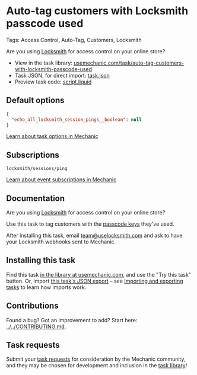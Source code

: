 # Auto-tag customers with Locksmith passcode used

Tags: Access Control, Auto-Tag, Customers, Locksmith

Are you using [Locksmith](https://apps.shopify.com/locksmith?utm_source=mechanic&utm_medium=task-library) for access control on your online store?

* View in the task library: [usemechanic.com/task/auto-tag-customers-with-locksmith-passcode-used](https://usemechanic.com/task/auto-tag-customers-with-locksmith-passcode-used)
* Task JSON, for direct import: [task.json](../../tasks/auto-tag-customers-with-locksmith-passcode-used.json)
* Preview task code: [script.liquid](./script.liquid)

## Default options

```json
{
  "echo_all_locksmith_session_pings__boolean": null
}
```

[Learn about task options in Mechanic](https://docs.usemechanic.com/article/471-task-options)

## Subscriptions

```liquid
locksmith/sessions/ping
```

[Learn about event subscriptions in Mechanic](https://docs.usemechanic.com/article/408-subscriptions)

## Documentation

Are you using [Locksmith](https://apps.shopify.com/locksmith?utm_source=mechanic&utm_medium=task-library) for access control on your online store?

Use this task to tag customers with the [passcode keys](https://docs.uselocksmith.com/article/164-passcode-keys) they've used.

After installing this task, email [team@uselocksmith.com](mailto:team@uselocksmith.com) and ask to have your Locksmith webhooks sent to Mechanic.

## Installing this task

Find this task [in the library at usemechanic.com](https://usemechanic.com/task/auto-tag-customers-with-locksmith-passcode-used), and use the "Try this task" button. Or, import [this task's JSON export](../../tasks/auto-tag-customers-with-locksmith-passcode-used.json) – see [Importing and exporting tasks](https://docs.usemechanic.com/article/505-importing-and-exporting-tasks) to learn how imports work.

## Contributions

Found a bug? Got an improvement to add? Start here: [../../CONTRIBUTING.md](../../CONTRIBUTING.md).

## Task requests

Submit your [task requests](https://mechanic.canny.io/task-requests) for consideration by the Mechanic community, and they may be chosen for development and inclusion in the [task library](https://tasks.mechanic.dev/)!
